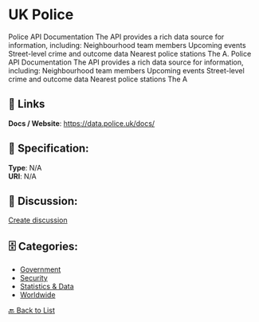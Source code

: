 # UK Police


Police API Documentation The API provides a rich data source for information, including: Neighbourhood team members Upcoming events Street-level crime and outcome data Nearest police stations The A. Police API Documentation The API provides a rich data source for information, including: Neighbourhood team members Upcoming events Street-level crime and outcome data Nearest police stations The A

##  🔗 Links
**Docs / Website**: https://data.police.uk/docs/

## 🧬 Specification:
**Type**: N/A  
**URI**: N/A

## 💬 Discussion:
[Create discussion](https://github.com/apis-list/apis-list/discussions/new)

## 🗄️ Categories:
- [Government](https://github.com/apis-list/apis-list#government)
- [Security](https://github.com/apis-list/apis-list#security)
- [Statistics & Data](https://github.com/apis-list/apis-list#statistics--data)
- [Worldwide](https://github.com/apis-list/apis-list#worldwide)




[🔙 Back to List](https://github.com/apis-list/apis-list)
